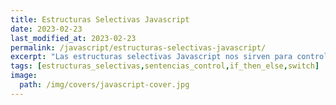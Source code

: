 ```yaml
---
title: Estructuras Selectivas Javascript
date: 2023-02-23
last_modified_at: 2023-02-23
permalink: /javascript/estructuras-selectivas-javascript/
excerpt: "Las estructuras selectivas Javascript nos sirven para controlar el flujo de un programa y tenemos dos: if-then-else y switch."
tags: [estructuras_selectivas,sentencias_control,if_then_else,switch]
image:
  path: /img/covers/javascript-cover.jpg
---
```

